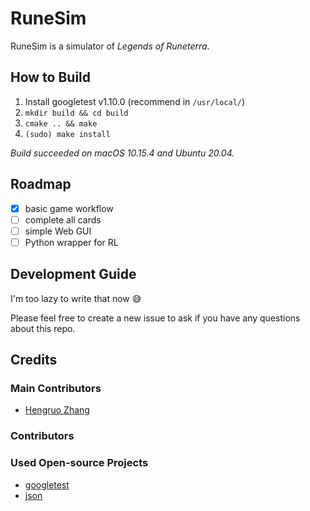 # RuneSim

RuneSim is a simulator of *Legends of Runeterra*.

## How to Build
1. Install googletest v1.10.0 (recommend in `/usr/local/`)
2. `mkdir build && cd build`
3. `cmake .. && make`
4. `(sudo) make install`

*Build succeeded on macOS 10.15.4 and Ubuntu 20.04.*

## Roadmap
- [x] basic game workflow 
- [ ] complete all cards
- [ ] simple Web GUI
- [ ] Python wrapper for RL

## Development Guide
I'm too lazy to write that now 😅

Please feel free to create a new issue to ask 
if you have any questions about this repo.

## Credits
### Main Contributors
- [Hengruo Zhang](https://github.com/hengruo)

### Contributors

### Used Open-source Projects
- [googletest](https://github.com/google/googletest)
- [json](https://github.com/nlohmann/json)
